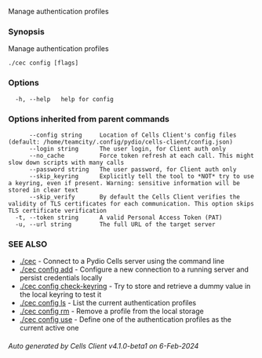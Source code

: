 Manage authentication profiles

### Synopsis

Manage authentication profiles

```
./cec config [flags]
```

### Options

```
  -h, --help   help for config
```

### Options inherited from parent commands

```
      --config string     Location of Cells Client's config files (default: /home/teamcity/.config/pydio/cells-client/config.json)
      --login string      The user login, for Client auth only
      --no_cache          Force token refresh at each call. This might slow down scripts with many calls
      --password string   The user password, for Client auth only
      --skip_keyring      Explicitly tell the tool to *NOT* try to use a keyring, even if present. Warning: sensitive information will be stored in clear text
      --skip_verify       By default the Cells Client verifies the validity of TLS certificates for each communication. This option skips TLS certificate verification
  -t, --token string      A valid Personal Access Token (PAT)
  -u, --url string        The full URL of the target server
```

### SEE ALSO

* [./cec](./cec)	 - Connect to a Pydio Cells server using the command line
* [./cec config add](./cec-config-add)	 - Configure a new connection to a running server and persist credentials locally
* [./cec config check-keyring](./cec-config-check-keyring)	 - Try to store and retrieve a dummy value in the local keyring to test it
* [./cec config ls](./cec-config-ls)	 - List the current authentication profiles
* [./cec config rm](./cec-config-rm)	 - Remove a profile from the local storage
* [./cec config use](./cec-config-use)	 - Define one of the authentication profiles as the current active one

###### Auto generated by Cells Client v4.1.0-beta1 on 6-Feb-2024
